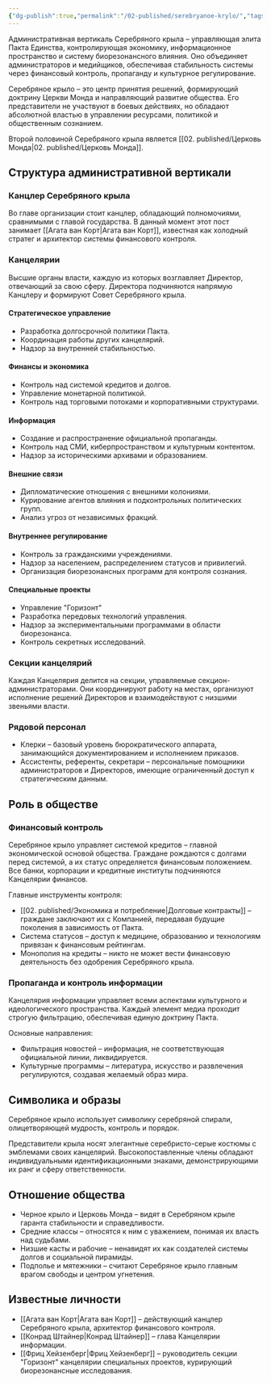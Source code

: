 ```yaml
---
{"dg-publish":true,"permalink":"/02-published/serebryanoe-krylo/","tags":["фракция"]}
---
```


Административная вертикаль Серебряного крыла – управляющая элита Пакта Единства, контролирующая экономику, информационное пространство и систему биорезонансного влияния. Оно объединяет администраторов и медийщиков, обеспечивая стабильность системы через финансовый контроль, пропаганду и культурное регулирование.

Серебряное крыло – это центр принятия решений, формирующий доктрину Церкви Монда и направляющий развитие общества. Его представители не участвуют в боевых действиях, но обладают абсолютной властью в управлении ресурсами, политикой и общественным сознанием.

Второй половиной Серебряного крыла является [[02. published/Церковь Монда\|02. published/Церковь Монда]].
## Структура административной вертикали

### Канцлер Серебряного крыла
Во главе организации стоит канцлер, обладающий полномочиями, сравнимыми с главой государства. В данный момент этот пост занимает [[Агата ван Корт\|Агата ван Корт]], известная как холодный стратег и архитектор системы финансового контроля.
### Канцелярии
Высшие органы власти, каждую из которых возглавляет Директор, отвечающий за свою сферу. Директора подчиняются напрямую Канцлеру и формируют Совет Серебряного крыла.

#### Стратегическое управление
- Разработка долгосрочной политики Пакта.
- Координация работы других канцелярий.
- Надзор за внутренней стабильностью.
#### Финансы и экономика
- Контроль над системой кредитов и долгов.
- Управление монетарной политикой.
- Контроль над торговыми потоками и корпоративными структурами.
#### Информация
- Создание и распространение официальной пропаганды.
- Контроль над СМИ, киберпространством и культурным контентом.
- Надзор за историческими архивами и образованием.
#### Внешние связи
- Дипломатические отношения с внешними колониями.
- Курирование агентов влияния и подконтрольных политических групп.
- Анализ угроз от независимых фракций.
#### Внутреннее регулирование
- Контроль за гражданскими учреждениями.
- Надзор за населением, распределением статусов и привилегий.
- Организация биорезонансных программ для контроля сознания.
#### Специальные проекты
- Управление "Горизонт"
- Разработка передовых технологий управления.
- Надзор за экспериментальными программами в области биорезонанса.
- Контроль секретных исследований.

### Секции канцелярий
Каждая Канцелярия делится на секции, управляемые секцион-администраторами. Они координируют работу на местах, организуют исполнение решений Директоров и взаимодействуют с низшими звеньями власти.

### Рядовой персонал
- Клерки – базовый уровень бюрократического аппарата, занимающийся документированием и исполнением приказов.
- Ассистенты, референты, секретари – персональные помощники администраторов и Директоров, имеющие ограниченный доступ к стратегическим данным.

## Роль в обществе
### Финансовый контроль
Серебряное крыло управляет системой кредитов – главной экономической основой общества. Граждане рождаются с долгами перед системой, а их статус определяется финансовым положением. Все банки, корпорации и кредитные институты подчиняются Канцелярии финансов.

Главные инструменты контроля:
- [[02. published/Экономика и потребление\|Долговые контракты]] – граждане заключают их с Компанией, передавая будущие поколения в зависимость от Пакта.
- Система статусов – доступ к медицине, образованию и технологиям привязан к финансовым рейтингам.
- Монополия на кредиты – никто не может вести финансовую деятельность без одобрения Серебряного крыла.

### Пропаганда и контроль информации
Канцелярия информации управляет всеми аспектами культурного и идеологического пространства. Каждый элемент медиа проходит строгую фильтрацию, обеспечивая единую доктрину Пакта.

Основные направления:
- Фильтрация новостей – информация, не соответствующая официальной линии, ликвидируется.
- Культурные программы – литература, искусство и развлечения регулируются, создавая желаемый образ мира.
## Символика и образы
Серебряное крыло использует символику серебряной спирали, олицетворяющей мудрость, контроль и порядок.

Представители крыла носят элегантные серебристо-серые костюмы с эмблемами своих канцелярий. Высокопоставленные члены обладают индивидуальными идентификационными знаками, демонстрирующими их ранг и сферу ответственности.

## Отношение общества
- Черное крыло и Церковь Монда – видят в Серебряном крыле гаранта стабильности и справедливости.
- Средние классы – относятся к ним с уважением, понимая их власть над судьбами.
- Низшие касты и рабочие – ненавидят их как создателей системы долгов и социальной пирамиды.
- Подполье и мятежники – считают Серебряное крыло главным врагом свободы и центром угнетения.

## Известные личности
- [[Агата ван Корт\|Агата ван Корт]] – действующий канцлер Серебряного крыла, архитектор финансового контроля.
- [[Конрад Штайнер\|Конрад Штайнер]] – глава Канцелярии информации.
- [[Фриц Хейзенберг\|Фриц Хейзенберг]] – руководитель секции "Горизонт" канцелярии специальных проектов, курирующий биорезонансные исследования.


